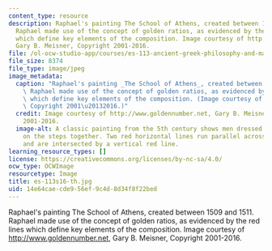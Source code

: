 ```yaml
---
content_type: resource
description: Raphael's painting The School of Athens, created between 1509 and 1511.
  Raphael made use of the concept of golden ratios, as evidenced by the red lines
  which define key elements of the composition. Image courtesy of http://www.goldennumber.net,
  Gary B. Meisner, Copyright 2001-2016.
file: /ol-ocw-studio-app/courses/es-113-ancient-greek-philosophy-and-mathematics-spring-2016/14e64caecde956ef9c4d8d34f8f22bed_es-113s16-th.jpg
file_size: 8374
file_type: image/jpeg
image_metadata:
  caption: "Raphael's painting _The School of Athens_, created between 1509 and 1511.\
    \ Raphael made use of the concept of golden ratios, as evidenced by the red lines\
    \ which define key elements of the composition. (Image courtesy of [Gary B. Meisner](http://www.goldennumber.net),\
    \ Copyright 2001\u20132016.)"
  credit: Image courtesy of http://www.goldennumber.net, Gary B. Meisner, Copyright
    2001-2016.
  image-alt: A classic painting from the 5th century shows men dressed in togas gathered
    on the steps together. Two red horizontal lines run parallel across the image
    and are intersected by a vertical red line.
learning_resource_types: []
license: https://creativecommons.org/licenses/by-nc-sa/4.0/
ocw_type: OCWImage
resourcetype: Image
title: es-113s16-th.jpg
uid: 14e64cae-cde9-56ef-9c4d-8d34f8f22bed
---
```

Raphael's painting The School of Athens, created between 1509 and 1511. Raphael made use of the concept of golden ratios, as evidenced by the red lines which define key elements of the composition. Image courtesy of http://www.goldennumber.net, Gary B. Meisner, Copyright 2001-2016.